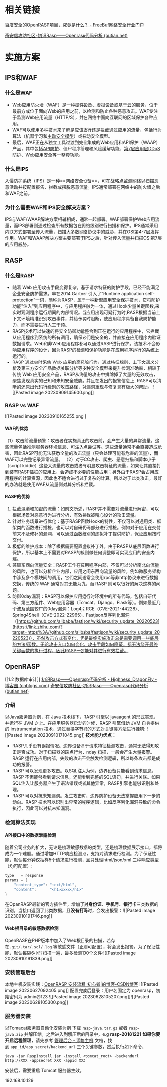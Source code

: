 # 相关链接
[百度安全的OpenRASP项目，究竟是什么？ - FreeBuf网络安全行业门户](https://www.freebuf.com/articles/web/164413.html)

[奇安信攻防社区-初识Rasp——Openrasp代码分析 (butian.net)](https://forum.butian.net/share/1959)
# 实施方案
## IPS和WAF
### 什么是WAF
- [Web应用防火墙](https://cn.radware.com/cyberpedia/application-security/what-is-waf/)（WAF）是一种[硬件设备、虚拟设备或基于云的服务](https://cn.radware.com/cyberpedia/application-security/3-types-of-waf/)，位于最前方或位于面向Web的应用之前，以检测和防止各种恶意攻击。WAF专注于监测Web应用流量（HTTP/S），并在网络中面向互联网的区域保护各种应用。
- WAF可以使用多种技术来了解是应该放行还是拦截通过应用的流量，包括行为算法（机器学习和[主动安全模型](https://www.radware.com/cyberpedia/application-security/what-is-a-positive-security-model/)）或被动安全模型。
- 最后，WAF正在从独立工具过渡到完全集成的Web应用和API保护（WAAP）产品，其中包括[API防护](https://www.radware.com/cyberpedia/application-security/what-is-api-security/)、僵尸程序管理和风险缓解功能、[第7层应用层DDoS防护](https://www.radware.com/cyberpedia/application-security/application-layer-ddos-layer-7/)、Web应用安全等一整套功能。
### 什么是IPS
入侵防护系统（IPS）是一种==网络安全设备==，可在战略点监测网络以扫描恶意活动并按配置报告、拦截或摆脱恶意流量。IPS通常部署在网络中的防火墙之后和WAF之前。
### 为什么需要WAF和IPS安全解决方案？
IPS与WAF/WAAP解决方案相辅相成，通常一起部署。WAF部署保护Web应用流量，而IPS部署则通过检查所有数据包在网络级别进行扫描和保护。IPS通常采用内联方式部署至传入流量，扫描大多数网络协议中的威胁，并在OSI第4-7层发挥作用。WAF和WAAP解决方案主要部署于IPS之后，针对传入流量并扫描OSI第7层的应用威胁。
## RASP
### 什么是RASP

- 随着 Web 应用攻击手段变得复杂，基于请求特征的防护手段，已经不能满足企业安全防护需求。早在2014 Gartner 引入了“Runtime application self-protection”一词，简称为RASP，属于一种新型应用安全保护技术，它将防护功能"注入"到应用程序中，与应用程序融为一体，通过Hook少量关键函数,来实时观测程序运行期间的内部情况。当应用出现可疑行为时,RASP根据当前上下文环境精准识别攻击事件，并给予实时阻断，使应用程序具备自我防护能力，而不需要进行人工干预。
- RASP技术可以快速的将安全防御功能整合到正在运行的应用程序中，它拦截从应用程序到系统的所有调用，确保它们是安全的，并直接在应用程序内验证数据请求。Web和非Web应用程序都可以通过RASP进行保护。该技术不会影响应用程序的设计，因为RASP的检测和保护功能是在应用程序运行的系统上运行的。
- RASP 通过实时采集 Web 应用的高风险行为，通过特征规则、上下文语义分析及第三方安全产品数据关联分析等多种安全模型来提升检测准确率，相较于传统 Web 应用安全产品，RASP从海量的攻击中排除掉了大量的无效攻击，聚焦发现真实的已知和未知安全威胁。并且在发出的报警信息上, RASP可以清晰的还原出代码行级别的攻击路径，对漏洞重现与修复具有极大的帮助。
  ![[Pasted image 20230909145600.png]]
### RASP vs WAF
![[Pasted image 20230910165255.png]]
#### WAF的优势
（1）攻击前流量预警：攻击者在实施真正的攻击前，会产生大量的异常流量，这些流量包括推测服务器环境信息、可注入点尝试等。这些流量通常不会直接造成危害，因此RASP可能无法获悉全量的攻击流量（只会处理可能有危害的流量），而WAF可以完整记录异常流量。
（2）对于CC攻击、爬虫、恶意扫描和脚本小子（script kiddie）这些大流量的攻击或者有明显攻击特征的流量，如果让其直接打到装有RASP插桩的应用上，会造成不必要的性能占用；另外由于RASP会占用应用程序的计算资源，因此也不适合进行过于复杂的计算。所以对于此类攻击，最好的办法就是使用WAF从流量侧对其分析和拦截。
#### RASP的优势
1. 拦截混淆和加密的流量：如前文所述，RASP并不需要对流量进行解密，可以根据场景对恶意行为进行分析，有效拦截被精心设计的攻击流量。
2. 针对业务场景进行优化：基于RASP函数Hook的特性，不仅可以对通用类、框架类的函数进行插桩，也可以对自研代码部分进行插桩。例如对于应用在交付前来不及修补的漏洞，可以通过函数级别的虚拟补丁提供防护，保证应用按时交付。
3. 极低的维护成本：除了根据需要配置虚拟补丁外，由于RASP从底层函数进行保护，所以基本上不需要对RASP的规则做任何调整即可实现应用的安全内建。
4. 兼顾东西向流量安全：RASP工作在应用程序内部，不仅可以分析南北向流量的风险，也可以分析企业内部，应用之间东西向流量的风险。例如微服务架构中涉及多个模块间的调用，它们之间通常会使用rpc等非http协议来进行数据交换，传统的 WAF 通常对其无能为力。而 RASP 则可以很好的解决这样的问题。
5. 防御0day漏洞：RASP可以保护应用运行时环境中的所有代码，包括自研代码、第三方组件、Web应用容器（Tomcat、Django、Flask等）。例如最近几个波及范围较广的0day漏洞：Log4j2 RCE（CVE-2021-44228）、Spring4Shell（CVE-2022-22965）、Fastjson反序列化漏洞（[https://github.com/alibaba/fastjson/wiki/security_update_20220523](https://link.zhihu.com/?target=https%3A//github.com/alibaba/fastjson/wiki/security_update_20220523)），虽然攻击方式有变化，但是最终实施攻击总是需要调用一些底层的方法/函数。无论攻击入口如何变化、攻击手段如何隐蔽，都无法绕开最终关键函数的执行过程，因此RASP一定能对其进行有效拦截。
## OpenRASP
[[1.2 数据库审计]]
[初识Rasp——Openrasp代码分析 - Highness_DragonFly - 博客园 (cnblogs.com)](https://www.cnblogs.com/HighnessDragonfly/p/16844377.html)
[奇安信攻防社区-初识Rasp——Openrasp代码分析 (butian.net)](https://forum.butian.net/share/1959)
### 介绍
以Java服务器为例，在 Java 技术栈下，RASP 引擎以 javaagent 的形式实现，并运⾏在 JVM 之上。在应⽤服务器启动的时候，RASP 引擎借助 JVM ⾃身提供的 instrumentation 技术，通过替换字节码的⽅式对关键类⽅法进⾏挂钩:
![[Pasted image 20230910171045.png]]
**技术能力优点：**
- RASP几乎没有误报情况。边界设备基于请求特征检测攻击，通常⽆法得知攻击是否成功。对于扫描器的踩点⾏为、nday 扫描，⼀般会产⽣⼤量报警。RASP 运行在应用内部，失败的攻击不会触发检测逻辑，所以每条攻击都是成功的报警。
- RASP 可以发现更多攻击。以SQL注⼊为例，边界设备只能看到请求信息。RASP 不但能够看到请求信息，还能看到完整的SQL语句，并进行关联。如果SQL注⼊让服务器产生了语法错误或者其他异常，RASP引擎也能够识别和处理。
- RASP 可以对抗未知漏洞。发生攻击时，边界防护设备无法掌握应用下一步的动向。RASP 技术可以识别出异常的程序逻辑，比如反序列化漏洞导致的命令执行，因此可以对抗未知漏洞。
### 检测算法实现
#### API接口中的数据泄露检测 
随着公司业务的扩大，无论是梳理敏感数据的类型，还是梳理数据展示接口，都将成为一个难题。通过增加HTTP响应检测点，支持对请求进行检测。为了保证性能，默认每分钟仅抽样5个请求进行检测，且只处理html/json/xml 三种响应类型（均可配置）:
```Java
type   = response
params = {
    "content_type": "text/html",
    "content":      "<h1>xxxx</h1>"
}
```
在OpanRASP最新的官方插件里，增加了对**身份证**、**手机号**、**银行卡**三类数据的识别，当接口返回了此类数据，且**没有打码**时，会发出报警：![[Pasted image 20230910191746.png]]
#### Web根目录的敏感数据检测
OpenRASP在PHP版本中加入了Web根目录的扫描，若存在`.git/.tar/.sql/.log` 等敏感文件（正则可配置），将会发出报警。为了保证性能，默认每隔6小时扫描一遍，最多检测100个文件:![[Pasted image 20230910191839.png]]
### 安装管理后台
本地主机安装实践：[OpenRASP 安装流程_初心者|的博客-CSDN博客](https://blog.csdn.net/roukmanx/article/details/103782829)
![[Pasted image 20230627092405.png]]
配置完成后登录：用户名固定为 openrasp，初始密码为 admin@123
![[Pasted image 20230628105207.png]]![[Pasted image 20230628105300.png]]
### 服务器安装
以Tomacat服务器自动化安装为例
下载 `rasp-java.tar.gz` 或者 `rasp-java.zip` 并解压缩。之后进入到解压后的目录中，e.g **rasp-20181221**
**如果你要开启远程管理**，请先参考 [管理后台 - 添加主机](https://rasp.baidu.com/doc/setup/panel.html#add-host) 文档，找到 `app_id/app_secret/backend_url` 三个关键参数，然后执行如下命令，
```
java -jar RaspInstall.jar -install <tomcat_root> -backendurl http://XXX -appsecret XXX -appid XXX
```
安装后，需要重启 Tomcat 服务器生效。

192.168.10.129
